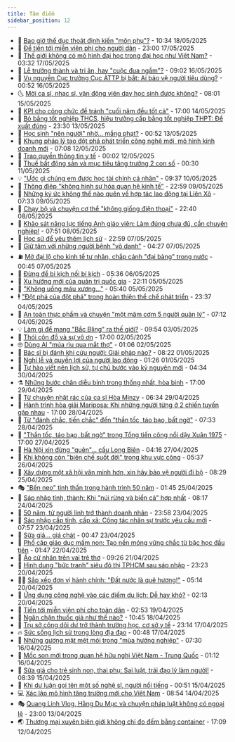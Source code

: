 ```yaml
---
title: Tâm điểm
sidebar_position: 12
---
```


<!-- dantri-tam-diem:START -->
- 🚦 [Bao giờ thể dục thoát định kiến &quot;môn phụ&quot;?](https://dantri.com.vn/tam-diem/bao-gio-the-duc-thoat-dinh-kien-mon-phu-20250518164526598.htm) - 10:34 18/05/2025
- 🫶 [Để tiến tới miễn viện phí cho người dân](https://dantri.com.vn/tam-diem/de-tien-toi-mien-vien-phi-cho-nguoi-dan-20250517235659712.htm) - 23:00 17/05/2025
- 🦏 [Thế giới không có mô hình đại học trong đại học như Việt Nam?](https://dantri.com.vn/tam-diem/the-gioi-khong-co-mo-hinh-dai-hoc-trong-dai-hoc-nhu-viet-nam-20250517103127289.htm) - 03:32 17/05/2025
- 🧰 [Lễ trưởng thành và tri ân, hay &quot;cuộc đua ngầm&quot;?](https://dantri.com.vn/tam-diem/le-truong-thanh-va-tri-an-hay-cuoc-dua-ngam-20250516152006045.htm) - 09:02 16/05/2025
- 🙉 [Vụ nguyên Cục trưởng Cục ATTP bị bắt: Ai bảo vệ người tiêu dùng?](https://dantri.com.vn/tam-diem/vu-nguyen-cuc-truong-cuc-attp-bi-bat-ai-bao-ve-nguoi-tieu-dung-20250516074312302.htm) - 00:52 16/05/2025
- 🌜 [Mời ca sĩ, nhạc sĩ, vận động viên dạy học sinh được không?](https://dantri.com.vn/tam-diem/moi-ca-si-nhac-si-van-dong-vien-day-hoc-sinh-duoc-khong-20250514222804766.htm) - 08:01 15/05/2025
- 🤔 [KPI cho công chức để tránh &quot;cuối năm đều tốt cả&quot;](https://dantri.com.vn/tam-diem/kpi-cho-cong-chuc-de-tranh-cuoi-nam-deu-tot-ca-20250514220654018.htm) - 17:00 14/05/2025
- 🤩 [Bỏ bằng tốt nghiệp THCS, hiệu trưởng cấp bằng tốt nghiệp THPT: Đề xuất đúng](https://dantri.com.vn/tam-diem/bo-bang-tot-nghiep-thcs-hieu-truong-cap-bang-tot-nghiep-thpt-de-xuat-dung-20250513203240093.htm) - 23:30 13/05/2025
- 🦅 [Học sinh &quot;nên người&quot; nhờ... mắng phạt?](https://dantri.com.vn/tam-diem/hoc-sinh-nen-nguoi-nho-mang-phat-20250513074503428.htm) - 00:52 13/05/2025
- 💫 [Khung pháp lý tạo đột phá phát triển công nghệ mới, mô hình kinh doanh mới](https://dantri.com.vn/tam-diem/khung-phap-ly-tao-dot-pha-phat-trien-cong-nghe-moi-mo-hinh-kinh-doanh-moi-20250512140506402.htm) - 07:08 12/05/2025
- 🤗 [Trao quyền thông tin y tế](https://dantri.com.vn/tam-diem/trao-quyen-thong-tin-y-te-20250512045059857.htm) - 00:02 12/05/2025
- 🫶 [Thuế bất động sản và mục tiêu tăng trưởng 2 con số](https://dantri.com.vn/tam-diem/thue-bat-dong-san-va-muc-tieu-tang-truong-2-con-so-20250510144432455.htm) - 00:30 11/05/2025
- 💡 [&quot;Ước gì chúng em được học tài chính cá nhân&quot;](https://dantri.com.vn/tam-diem/uoc-gi-chung-em-duoc-hoc-tai-chinh-ca-nhan-20250509221454135.htm) - 09:37 10/05/2025
- 🌮 [Thông điệp &quot;không hình sự hóa quan hệ kinh tế&quot;](https://dantri.com.vn/tam-diem/thong-diep-khong-hinh-su-hoa-quan-he-kinh-te-20250508135036290.htm) - 22:59 09/05/2025
- 🌊 [Những ký ức không thể nào quên về hợp tác lao động tại Liên Xô](https://dantri.com.vn/tam-diem/nhung-ky-uc-khong-the-nao-quen-ve-hop-tac-lao-dong-tai-lien-xo-20250509143304393.htm) - 07:33 09/05/2025
- 👹 [Chạy bộ và chuyện cơ thể &quot;không giống điện thoại&quot;](https://dantri.com.vn/tam-diem/chay-bo-va-chuyen-co-the-khong-giong-dien-thoai-20250508102445651.htm) - 22:40 08/05/2025
- 🤩 [Khảo sát năng lực tiếng Anh giáo viên: Làm đúng chưa đủ, cần chuyên nghiệp!](https://dantri.com.vn/tam-diem/khao-sat-nang-luc-tieng-anh-giao-vien-lam-dung-chua-du-can-chuyen-nghiep-20250507195644601.htm) - 07:51 08/05/2025
- 💄 [Học sử để yêu thêm lịch sử](https://dantri.com.vn/tam-diem/hoc-su-de-yeu-them-lich-su-20250508055924988.htm) - 22:59 07/05/2025
- 🦣 [Giữ tâm với những người bệnh &quot;vô danh&quot;](https://dantri.com.vn/tam-diem/giu-tam-voi-nhung-nguoi-benh-vo-danh-20250507084141996.htm) - 04:27 07/05/2025
- ⛽️ [Mở đại lộ cho kinh tế tư nhân, chắp cánh &quot;đại bàng&quot; trong nước](https://dantri.com.vn/tam-diem/mo-dai-lo-cho-kinh-te-tu-nhan-chap-canh-dai-bang-trong-nuoc-20250507074437755.htm) - 00:45 07/05/2025
- 🌁 [Đừng để bi kịch nối bi kịch](https://dantri.com.vn/tam-diem/dung-de-bi-kich-noi-bi-kich-20250506100046252.htm) - 05:36 06/05/2025
- 🥳 [Xu hướng mới của quản trị quốc gia](https://dantri.com.vn/tam-diem/xu-huong-moi-cua-quan-tri-quoc-gia-20250506051110171.htm) - 22:11 05/05/2025
- 🧐 [&quot;Không uổng máu xương...&quot;](https://dantri.com.vn/tam-diem/khong-uong-mau-xuong-20250505124014749.htm) - 05:40 05/05/2025
- 🕴 [&quot;Đột phá của đột phá&quot; trong hoàn thiện thể chế phát triển](https://dantri.com.vn/tam-diem/dot-pha-cua-dot-pha-trong-hoan-thien-the-che-phat-trien-20250504122558713.htm) - 23:37 04/05/2025
- 🥳 [An toàn thực phẩm và chuyện &quot;một mâm cơm 5 người quản lý&quot;](https://dantri.com.vn/tam-diem/an-toan-thuc-pham-va-chuyen-mot-mam-com-5-nguoi-quan-ly-20250504123357815.htm) - 07:12 04/05/2025
- 💡 [Làm gì để mang &quot;Bắc Bling&quot; ra thế giới?](https://dantri.com.vn/tam-diem/lam-gi-de-mang-bac-bling-ra-the-gioi-20250502171614835.htm) - 09:54 03/05/2025
- 🦣 [Thói côn đồ và sự vô ơn](https://dantri.com.vn/tam-diem/thoi-con-do-va-su-vo-on-20250502234536353.htm) - 17:00 02/05/2025
- 🤓 [Dùng AI &quot;múa rìu qua mắt thợ&quot;](https://dantri.com.vn/tam-diem/dung-ai-mua-riu-qua-mat-tho-20250502070321846.htm) - 01:06 02/05/2025
- 🤭 [Bác sĩ bị đánh khi cứu người: Giải pháp nào?](https://dantri.com.vn/tam-diem/bac-si-bi-danh-khi-cuu-nguoi-giai-phap-nao-20250430232749751.htm) - 08:22 01/05/2025
- 🌮 [Nghỉ lễ và quyền lợi của người lao động](https://dantri.com.vn/tam-diem/nghi-le-va-quyen-loi-cua-nguoi-lao-dong-20250501072603860.htm) - 01:26 01/05/2025
- 🗽 [Tự hào viết nên lịch sử, tự chủ bước vào kỷ nguyên mới](https://dantri.com.vn/tam-diem/tu-hao-viet-nen-lich-su-tu-chu-buoc-vao-ky-nguyen-moi-20250429203639658.htm) - 04:34 30/04/2025
- ⚗️ [Những bước chân diễu binh trong thống nhất, hòa bình](https://dantri.com.vn/tam-diem/nhung-buoc-chan-dieu-binh-trong-thong-nhat-hoa-binh-20250428133009395.htm) - 17:00 29/04/2025
- 🥰 [Từ chuyện nhặt rác của ca sĩ Hòa Minzy](https://dantri.com.vn/tam-diem/tu-chuyen-nhat-rac-cua-ca-si-hoa-minzy-20250429130925557.htm) - 06:34 29/04/2025
- 🚀 [Hành trình hòa giải Mariposa: Khi những người từng ở 2 chiến tuyến gặp nhau](https://dantri.com.vn/tam-diem/hanh-trinh-hoa-giai-mariposa-khi-nhung-nguoi-tung-o-2-chien-tuyen-gap-nhau-20250428150523612.htm) - 17:00 28/04/2025
- 🎊 [Từ &quot;đánh chắc, tiến chắc&quot; đến &quot;thần tốc, táo bạo, bất ngờ&quot;](https://dantri.com.vn/tam-diem/tu-danh-chac-tien-chac-den-than-toc-tao-bao-bat-ngo-20250428143210639.htm) - 07:33 28/04/2025
- 🦣 [&quot;Thần tốc, táo bạo, bất ngờ&quot; trong Tổng tiến công nổi dậy Xuân 1975](https://dantri.com.vn/tam-diem/than-toc-tao-bao-bat-ngo-trong-tong-tien-cong-noi-day-xuan-1975-20250427235847869.htm) - 17:00 27/04/2025
- 🎃 [Hà Nội xin đừng &quot;quên&quot;… cầu Long Biên](https://dantri.com.vn/tam-diem/ha-noi-xin-dung-quen-cau-long-bien-20250427111637769.htm) - 04:16 27/04/2025
- 💂 [Khi không còn &quot;biên chế suốt đời&quot; trong khu vực công](https://dantri.com.vn/tam-diem/khi-khong-con-bien-che-suot-doi-trong-khu-vuc-cong-20250426123620748.htm) - 05:37 26/04/2025
- 🦒 [Xây dựng một xã hội văn minh hơn, xin hãy bảo vệ người đi bộ](https://dantri.com.vn/tam-diem/xay-dung-mot-xa-hoi-van-minh-hon-xin-hay-bao-ve-nguoi-di-bo-20250425152915772.htm) - 08:29 25/04/2025
- 🎭 [&quot;Bến neo&quot; tinh thần trong hành trình 50 năm](https://dantri.com.vn/tam-diem/ben-neo-tinh-than-trong-hanh-trinh-50-nam-20250424200002143.htm) - 01:45 25/04/2025
- 📝 [Sáp nhập tỉnh, thành: Khi &quot;núi rừng và biển cả&quot; hợp nhất](https://dantri.com.vn/tam-diem/sap-nhap-tinh-thanh-khi-nui-rung-va-bien-ca-hop-nhat-20250424151729238.htm) - 08:17 24/04/2025
- 🦄 [50 năm, từ người lính trở thành doanh nhân](https://dantri.com.vn/tam-diem/50-nam-tu-nguoi-linh-tro-thanh-doanh-nhan-20250424061753239.htm) - 23:58 23/04/2025
- 🚀 [Sáp nhập cấp tỉnh, cấp xã: Công tác nhân sự trước yêu cầu mới](https://dantri.com.vn/tam-diem/sap-nhap-cap-tinh-cap-xa-cong-tac-nhan-su-truoc-yeu-cau-moi-20250423074256721.htm) - 07:57 23/04/2025
- 💂 [Sữa giả… giá chát](https://dantri.com.vn/tam-diem/sua-gia-gia-chat-20250423061852631.htm) - 00:47 23/04/2025
- 👀 [Phổ cập giáo dục mầm non: Tạo nền móng vững chắc từ bậc học đầu tiên](https://dantri.com.vn/tam-diem/pho-cap-giao-duc-mam-non-tao-nen-mong-vung-chac-tu-bac-hoc-dau-tien-20250422081332478.htm) - 01:47 22/04/2025
- 🚦 [Áo cử nhân trên vai trẻ thơ](https://dantri.com.vn/tam-diem/ao-cu-nhan-tren-vai-tre-tho-20250421150004637.htm) - 09:26 21/04/2025
- 💃 [Hình dung &quot;bức tranh&quot; siêu đô thị TPHCM sau sáp nhập](https://dantri.com.vn/tam-diem/hinh-dung-buc-tranh-sieu-do-thi-tphcm-sau-sap-nhap-20250420222752724.htm) - 23:23 20/04/2025
- 🧑‍💻 [Sắp xếp đơn vị hành chính: &quot;Đất nước là quê hương!&quot;](https://dantri.com.vn/tam-diem/sap-xep-don-vi-hanh-chinh-dat-nuoc-la-que-huong-20250420091251137.htm) - 05:14 20/04/2025
- 🥰 [Ứng dụng công nghệ vào các điểm du lịch: Dễ hay khó?](https://dantri.com.vn/tam-diem/ung-dung-cong-nghe-vao-cac-diem-du-lich-de-hay-kho-20250420064623633.htm) - 02:13 20/04/2025
- 🥳 [Tiến tới miễn viện phí cho toàn dân](https://dantri.com.vn/tam-diem/tien-toi-mien-vien-phi-cho-toan-dan-20250419093140682.htm) - 02:53 19/04/2025
- 🥳 [Ngăn chặn thuốc giả như thế nào?](https://dantri.com.vn/tam-diem/ngan-chan-thuoc-gia-nhu-the-nao-20250418133004602.htm) - 10:45 18/04/2025
- 🎉 [Trụ sở công dôi dư trở thành trường học, cơ sở y tế](https://dantri.com.vn/tam-diem/tru-so-cong-doi-du-tro-thanh-truong-hoc-co-so-y-te-20250418061402470.htm) - 23:14 17/04/2025
- 🔥 [Sức sống lịch sử trong lòng địa đạo](https://dantri.com.vn/tam-diem/suc-song-lich-su-trong-long-dia-dao-20250416214548049.htm) - 00:48 17/04/2025
- 🥸 [Những gương mặt mệt mỏi trong &quot;mùa hướng nghiệp&quot;](https://dantri.com.vn/tam-diem/nhung-guong-mat-met-moi-trong-mua-huong-nghiep-20250416072221961.htm) - 07:30 16/04/2025
- 💯 [Mốc son mới trong quan hệ hữu nghị Việt Nam - Trung Quốc](https://dantri.com.vn/tam-diem/moc-son-moi-trong-quan-he-huu-nghi-viet-nam-trung-quoc-20250416065447263.htm) - 01:12 16/04/2025
- 🦏 [Sữa giả cho trẻ sinh non, thai phụ: Sai luật, trái đạo lý làm người!](https://dantri.com.vn/tam-diem/sua-gia-cho-tre-sinh-non-thai-phu-sai-luat-trai-dao-ly-lam-nguoi-20250415060339259.htm) - 08:39 15/04/2025
- 👹 [Khi dư luận gọi tên một số nghệ sĩ, người nổi tiếng](https://dantri.com.vn/tam-diem/khi-du-luan-goi-ten-mot-so-nghe-si-nguoi-noi-tieng-20250415061001160.htm) - 00:51 15/04/2025
- 💻 [Xác lập mô hình tăng trưởng mới cho Việt Nam](https://dantri.com.vn/tam-diem/xac-lap-mo-hinh-tang-truong-moi-cho-viet-nam-20250414155357003.htm) - 08:54 14/04/2025
- 🎭 [Quang Linh Vlog, Hằng Du Mục và chuyện pháp luật không có ngoại lệ](https://dantri.com.vn/tam-diem/quang-linh-vlog-hang-du-muc-va-chuyen-phap-luat-khong-co-ngoai-le-20250412202854417.htm) - 23:00 13/04/2025
- 🌏 [Thương mại xuyên biên giới không chỉ  đo đếm bằng container](https://dantri.com.vn/tam-diem/thuong-mai-xuyen-bien-gioi-khong-chi-do-dem-bang-container-20250413000906240.htm) - 17:09 12/04/2025<!-- dantri-tam-diem:END -->
